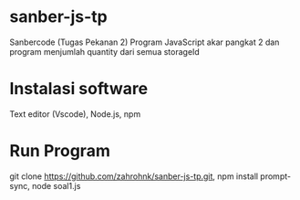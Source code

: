 # sanber-js-tp
Sanbercode (Tugas Pekanan 2)
Program JavaScript akar pangkat 2 dan program menjumlah quantity dari semua storageId

# Instalasi software
Text editor (Vscode),
Node.js,
npm

# Run Program
git clone https://github.com/zahrohnk/sanber-js-tp.git,
npm install prompt-sync,
node soal1.js
